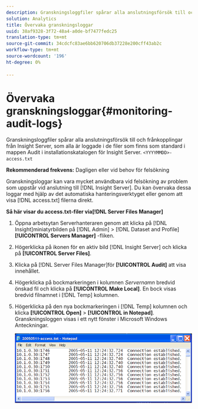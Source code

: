 ```yaml
---
description: Granskningsloggfiler spårar alla anslutningsförsök till och frånkopplingar från Insight Server, som alla är loggade i <YYYMMDD>-access.txt-filerna som finns som standard i Granskningsmappen i Insight Server-installationskatalogen.
solution: Analytics
title: Övervaka granskningsloggar
uuid: 38af9328-3f72-48a4-a0de-bf7477fedc25
translation-type: tm+mt
source-git-commit: 34cdcfc83ae6bb620706db37228e200cff43ab2c
workflow-type: tm+mt
source-wordcount: '196'
ht-degree: 0%

---
```



# Övervaka granskningsloggar{#monitoring-audit-logs}

Granskningsloggfiler spårar alla anslutningsförsök till och frånkopplingar från Insight Server, som alla är loggade i de filer som finns som standard i mappen Audit i installationskatalogen för Insight Server. `<YYYYMMDD>-access.txt`

**Rekommenderad frekvens:** Dagligen eller vid behov för felsökning

Granskningsloggar kan vara mycket användbara vid felsökning av problem som uppstår vid anslutning till [!DNL Insight Server]. Du kan övervaka dessa loggar med hjälp av det automatiska hanteringsverktyget eller genom att visa [!DNL access.txt] filerna direkt.

**Så här visar du access.txt-filer via[!DNL Server Files Manager]**

1. Öppna arbetsytan Serverhanteraren genom att klicka på [!DNL Insight]miniatyrbilden på [!DNL Admin] > [!DNL Dataset and Profile] **[!UICONTROL Servers Manager]** -fliken.
1. Högerklicka på ikonen för en aktiv bild [!DNL Insight Server] och klicka på **[!UICONTROL Server Files]**.
1. Klicka på [!DNL Server Files Manager]för **[!UICONTROL Audit]** att visa innehållet.
1. Högerklicka på bockmarkeringen i kolumnen *Servernamn* bredvid önskad fil och klicka på **[!UICONTROL Make Local]**. En bock visas bredvid filnamnet i [!DNL Temp] kolumnen.
1. Högerklicka på den nya bockmarkeringen i [!DNL Temp] kolumnen och klicka **[!UICONTROL Open]** > **[!UICONTROL in Notepad]**. Granskningsloggen visas i ett nytt fönster i Microsoft Windows Anteckningar.

   ![Steginformation](assets/cfg_accesscontrol_accessFile.png)

